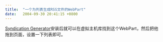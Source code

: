 ```yaml
---
title:  "一个为列表生成RSS文件的WebPart"
date:   2004-09-30 20:41:15 +0800
---
```


[Syndication Generator](http://www.bluedoglimited.com/Downloads/pages/SyndicationGenerator.aspx)安装后就可以在虚拟主机库找到这个WebPart，然后把他拖到页面，设置一下列表即可。  


